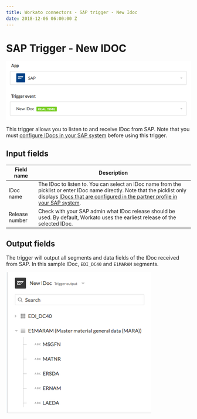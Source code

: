 ```yaml
---
title: Workato connectors - SAP trigger - New Idoc
date: 2018-12-06 06:00:00 Z
---
```


# SAP Trigger - New IDOC

![Trigger New IDoc](/assets/images/connectors/sap/trigger-new-idoc.png)

This trigger allows you to listen to and receive IDoc from SAP. Note that you must [configure IDocs in your SAP system](https://docs.workato.com/on-prem/sap.html#create-partner-profile-for-workato) before using this trigger.

## Input fields
| Field name | Description |
|---|---|
| IDoc name | The IDoc to listen to. You can select an IDoc name from the picklist or enter IDoc name directly. Note that the picklist only displays [IDocs that are configured in the partner profile in your SAP system](https://docs.workato.com/on-prem/sap.html#create-partner-profile-for-workato). |
| Release number | Check with your SAP admin what IDoc release should be used. By default, Workato uses the earliest release of the selected IDoc. |

## Output fields
The trigger will output all segments and data fields of the IDoc received from SAP. In this sample IDoc, `EDI_DC40` and `E1MARAM` segments.

![Trigger New IDoc output](/assets/images/connectors/sap/trigger-new-idoc-output.png)
